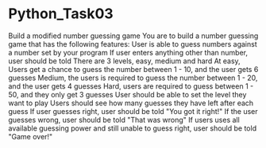 # Python_Task03
Build a modified number guessing game
You are to build a number guessing game that has the following features:
User is able to guess numbers against a number set by your program
If user enters anything other than number, user should be told
There are 3 levels, easy, medium and hard
At easy, Users get a chance to guess the number between 1 - 10, and the user gets 6 guesses
Medium, the users is required to guess the number between 1 - 20, and the user gets 4 guesses
Hard, users are required to guess between 1 - 50, and they only get 3 guesses
User should be able to set the level they want to play
Users should see how many guesses they have left after each guess
If user guesses right, user should be told "You got it right!"
If the user guesses wrong, user should be told "That was wrong"
If users uses all available guessing power and still unable to guess right, user should be told "Game over!"
